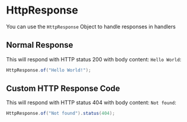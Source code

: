 # HttpResponse

You can use the `HttpResponse` Object to handle responses in handlers

## Normal Response

This will respond with HTTP status 200 with body content: `Hello World`:

```java
HttpResponse.of("Hello World!");
```

## Custom HTTP Response Code

This will respond with HTTP status 404 with body content: `Not found`:

```java
HttpResponse.of("Not found").status(404);
```
